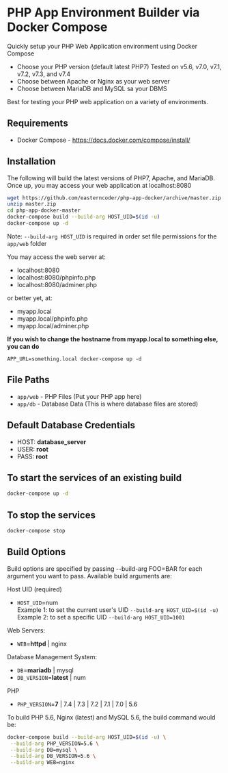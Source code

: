# PHP App Environment Builder via Docker Compose

Quickly setup your PHP Web Application environment using Docker Compose

- Choose your PHP version (default latest PHP7) Tested on v5.6, v7.0, v7.1, v7.2, v7.3, and v7.4
- Choose between Apache or Nginx as your web server
- Choose between MariaDB and MySQL sa your DBMS

Best for testing your PHP web application on a variety of environments.

## Requirements

- Docker Compose - https://docs.docker.com/compose/install/

## Installation

The following will build the latest versions of PHP7, Apache, and MariaDB. Once up, you may access your web application at localhost:8080

```sh
wget https://github.com/easterncoder/php-app-docker/archive/master.zip
unzip master.zip
cd php-app-docker-master
docker-compose build --build-arg HOST_UID=$(id -u)
docker-compose up -d
```

Note: `--build-arg HOST_UID` is required in order set file permissions for the `app/web` folder

You may access the web server at:

- localhost:8080
- localhost:8080/phpinfo.php
- localhost:8080/adminer.php

or better yet, at:

- myapp.local
- myapp.local/phpinfo.php
- myapp.local/adminer.php

**If you wish to change the hostname from myapp.local to something else, you can do**

```
APP_URL=something.local docker-compose up -d
```

## File Paths

- `app/web` - PHP Files (Put your PHP app here)
- `app/db` - Database Data (This is where database files are stored)

## Default Database Credentials

- HOST: **database_server**
- USER: **root**
- PASS: **root**

## To start the services of an existing build

```sh
docker-compose up -d
```

## To stop the services
```sh
docker-compose stop
```

## Build Options

Build options are specified by passing --build-arg FOO=BAR for each argument you want to pass. Available build arguments are:

Host UID (required)
- `HOST_UID`=num\
Example 1: to set the current user's UID `--build-arg HOST_UID=$(id -u)`
Example 2: to set a specific UID `--build-arg HOST_UID=1001`

Web Servers:
- `WEB`=**httpd** | nginx

Database Management System:
- `DB`=**mariadb** | mysql
- `DB_VERSION`=**latest** | num

PHP
- `PHP_VERSION`=**7** | 7.4 | 7.3 | 7.2 | 7.1 | 7.0 | 5.6

To build PHP 5.6, Nginx (latest) and MySQL 5.6, the build command would be:

```sh
docker-compose build --build-arg HOST_UID=$(id -u) \
 --build-arg PHP_VERSION=5.6 \
 --build-arg DB=mysql \
 --build-arg DB_VERSION=5.6 \
 --build-arg WEB=nginx
 ```


